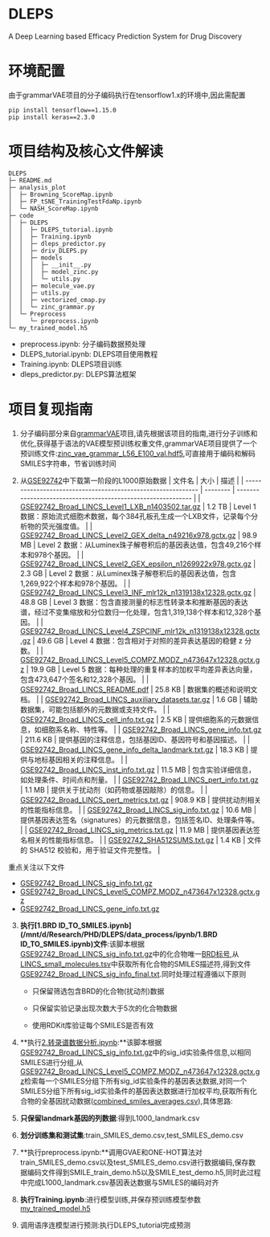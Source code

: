 # DLEPS

A Deep Learning based Efficacy Prediction System for Drug Discovery

# 环境配置

由于grammarVAE项目的分子编码执行在tensorflow1.x的环境中,因此需配置

```
pip install tensorflow==1.15.0
pip install keras==2.3.0
```

# 项目结构及核心文件解读

```
DLEPS
├─ README.md
├─ analysis_plot
│  ├─ Browning_ScoreMap.ipynb
│  ├─ FP_tSNE_TrainingTestFdaNp.ipynb
│  └─ NASH_ScoreMap.ipynb
├─ code
│  ├─ DLEPS
│  │  ├─ DLEPS_tutorial.ipynb
│  │  ├─ Training.ipynb
│  │  ├─ dleps_predictor.py
│  │  ├─ driv_DLEPS.py
│  │  ├─ models
│  │  │  ├─ __init__.py
│  │  │  ├─ model_zinc.py
│  │  │  └─ utils.py
│  │  ├─ molecule_vae.py
│  │  ├─ utils.py
│  │  ├─ vectorized_cmap.py
│  │  └─ zinc_grammar.py
│  └─ Preprocess
│     └─ preprocess.ipynb
└─ my_trained_model.h5
```
- preprocess.ipynb: 分子编码数据预处理
- DLEPS_tutorial.ipynb: DLEPS项目使用教程
- Training.ipynb: DLEPS项目训练
- dleps_predictor.py: DLEPS算法框架
# 项目复现指南

1. 分子编码部分来自[grammarVAE](https://github.com/nanyeglm/grammarVAE)项目,请先根据该项目的指南,进行分子训练和优化,获得基于语法的VAE模型预训练权重文件,grammarVAE项目提供了一个预训练文件:[zinc_vae_grammar_L56_E100_val.hdf5](https://github.com/nanyeglm/grammarVAE/blob/master/pretrained/zinc_vae_grammar_L56_E100_val.hdf5),可直接用于编码和解码SMILES字符串，节省训练时间

2. 从[GSE92742](https://www.ncbi.nlm.nih.gov/geo/query/acc.cgi?acc=GSE92742)中下载第一阶段的L1000原始数据
 | 文件名                                                       | 大小     | 描述                                                         |
   | ------------------------------------------------------------ | -------- | ------------------------------------------------------------ |
   | [GSE92742_Broad_LINCS_Level1_LXB_n1403502.tar.gz](https://ftp.ncbi.nlm.nih.gov/geo/series/GSE92nnn/GSE92742/suppl/GSE92742_Broad_LINCS_Level1_LXB_n1403502.tar.gz) | 1.2 TB   | Level 1 数据：原始流式细胞术数据，每个384孔板孔生成一个LXB文件，记录每个分析物的荧光强度值。 |
   | [GSE92742_Broad_LINCS_Level2_GEX_delta_n49216x978.gctx.gz](https://ftp.ncbi.nlm.nih.gov/geo/series/GSE92nnn/GSE92742/suppl/GSE92742_Broad_LINCS_Level2_GEX_delta_n49216x978.gctx.gz) | 98.9 MB  | Level 2 数据：从Luminex珠子解卷积后的基因表达值，包含49,216个样本和978个基因。 |
   | [GSE92742_Broad_LINCS_Level2_GEX_epsilon_n1269922x978.gctx.gz](https://ftp.ncbi.nlm.nih.gov/geo/series/GSE92nnn/GSE92742/suppl/GSE92742_Broad_LINCS_Level2_GEX_epsilon_n1269922x978.gctx.gz) | 2.3 GB   | Level 2 数据：从Luminex珠子解卷积后的基因表达值，包含1,269,922个样本和978个基因。 |
   | [GSE92742_Broad_LINCS_Level3_INF_mlr12k_n1319138x12328.gctx.gz](https://ftp.ncbi.nlm.nih.gov/geo/series/GSE92nnn/GSE92742/suppl/GSE92742_Broad_LINCS_Level3_INF_mlr12k_n1319138x12328.gctx.gz) | 48.8 GB  | Level 3 数据：包含直接测量的标志性转录本和推断基因的表达谱，经过不变集缩放和分位数归一化处理，包含1,319,138个样本和12,328个基因。 |
   | [GSE92742_Broad_LINCS_Level4_ZSPCINF_mlr12k_n1319138x12328.gctx.gz](https://ftp.ncbi.nlm.nih.gov/geo/series/GSE92nnn/GSE92742/suppl/GSE92742_Broad_LINCS_Level4_ZSPCINF_mlr12k_n1319138x12328.gctx.gz) | 49.6 GB  | Level 4 数据：包含相对于对照的差异表达基因的稳健 z 分数。    |
   | [GSE92742_Broad_LINCS_Level5_COMPZ.MODZ_n473647x12328.gctx.gz](https://ftp.ncbi.nlm.nih.gov/geo/series/GSE92nnn/GSE92742/suppl/GSE92742_Broad_LINCS_Level5_COMPZ.MODZ_n473647x12328.gctx.gz) | 19.9 GB  | Level 5 数据：每种处理的重复样本的加权平均差异表达向量，包含473,647个签名和12,328个基因。 |
   | [GSE92742_Broad_LINCS_README.pdf](https://ftp.ncbi.nlm.nih.gov/geo/series/GSE92nnn/GSE92742/suppl/GSE92742_Broad_LINCS_README.pdf) | 25.8 KB  | 数据集的概述和说明文档。                                     |
   | [GSE92742_Broad_LINCS_auxiliary_datasets.tar.gz](https://ftp.ncbi.nlm.nih.gov/geo/series/GSE92nnn/GSE92742/suppl/GSE92742_Broad_LINCS_auxiliary_datasets.tar.gz) | 1.6 GB   | 辅助数据集，可能包括额外的元数据或支持文件。                 |
   | [GSE92742_Broad_LINCS_cell_info.txt.gz](https://ftp.ncbi.nlm.nih.gov/geo/series/GSE92nnn/GSE92742/suppl/GSE92742_Broad_LINCS_cell_info.txt.gz) | 2.5 KB   | 提供细胞系的元数据信息，如细胞系名称、特性等。               |
   | [GSE92742_Broad_LINCS_gene_info.txt.gz](https://ftp.ncbi.nlm.nih.gov/geo/series/GSE92nnn/GSE92742/suppl/GSE92742_Broad_LINCS_gene_info.txt.gz) | 211.6 KB | 提供基因的注释信息，包括基因ID、基因符号和基因描述。         |
   | [GSE92742_Broad_LINCS_gene_info_delta_landmark.txt.gz](https://ftp.ncbi.nlm.nih.gov/geo/series/GSE92nnn/GSE92742/suppl/GSE92742_Broad_LINCS_gene_info_delta_landmark.txt.gz) | 18.3 KB  | 提供与地标基因相关的注释信息。                               |
   | [GSE92742_Broad_LINCS_inst_info.txt.gz](https://ftp.ncbi.nlm.nih.gov/geo/series/GSE92nnn/GSE92742/suppl/GSE92742_Broad_LINCS_inst_info.txt.gz) | 11.5 MB  | 包含实验详细信息，如处理条件、时间点和剂量。                 |
   | [GSE92742_Broad_LINCS_pert_info.txt.gz](https://ftp.ncbi.nlm.nih.gov/geo/series/GSE92nnn/GSE92742/suppl/GSE92742_Broad_LINCS_pert_info.txt.gz) | 1.1 MB   | 提供关于扰动剂（如药物或基因敲除）的信息。                   |
   | [GSE92742_Broad_LINCS_pert_metrics.txt.gz](https://ftp.ncbi.nlm.nih.gov/geo/series/GSE92nnn/GSE92742/suppl/GSE92742_Broad_LINCS_pert_metrics.txt.gz) | 908.9 KB | 提供扰动剂相关的性能指标信息。                               |
   | [GSE92742_Broad_LINCS_sig_info.txt.gz](https://ftp.ncbi.nlm.nih.gov/geo/series/GSE92nnn/GSE92742/suppl/GSE92742_Broad_LINCS_sig_info.txt.gz) | 10.6 MB  | 提供基因表达签名（signatures）的元数据信息，包括签名ID、处理条件等。 |
   | [GSE92742_Broad_LINCS_sig_metrics.txt.gz](https://ftp.ncbi.nlm.nih.gov/geo/series/GSE92nnn/GSE92742/suppl/GSE92742_Broad_LINCS_sig_metrics.txt.gz) | 11.9 MB  | 提供基因表达签名相关的性能指标信息。                         |
   | [GSE92742_SHA512SUMS.txt.gz](https://ftp.ncbi.nlm.nih.gov/geo/series/GSE92nnn/GSE92742/suppl/GSE92742_SHA512SUMS.txt.gz) | 1.4 KB   | 文件的 SHA512 校验和，用于验证文件完整性。                   |

重点关注以下文件

- [GSE92742_Broad_LINCS_sig_info.txt.gz](https://ftp.ncbi.nlm.nih.gov/geo/series/GSE92nnn/GSE92742/suppl/GSE92742%5FBroad%5FLINCS%5Fsig%5Finfo.txt.gz)
- [GSE92742_Broad_LINCS_Level5_COMPZ.MODZ_n473647x12328.gctx.gz](https://ftp.ncbi.nlm.nih.gov/geo/series/GSE92nnn/GSE92742/suppl/GSE92742%5FBroad%5FLINCS%5FLevel5%5FCOMPZ.MODZ%5Fn473647x12328.gctx.gz)
- [GSE92742_Broad_LINCS_gene_info.txt.gz](https://ftp.ncbi.nlm.nih.gov/geo/series/GSE92nnn/GSE92742/suppl/GSE92742%5FBroad%5FLINCS%5Fgene%5Finfo.txt.gz)

3. **执行[1.BRD ID_TO_SMILES.ipynb](/mnt/d/Research/PHD/DLEPS/data_process/ipynb/1.BRD ID_TO_SMILES.ipynb)文件**:该脚本根据[GSE92742_Broad_LINCS_sig_info.txt.gz](https://ftp.ncbi.nlm.nih.gov/geo/series/GSE92nnn/GSE92742/suppl/GSE92742%5FBroad%5FLINCS%5Fsig%5Finfo.txt.gz)中的化合物唯一[BRD标号](https://clue.io/connectopedia/what_is_a_brd_id),从[LINCS_small_molecules.tsv](https://s3.amazonaws.com/lincs-dcic/sigcom-lincs-metadata/LINCS_small_molecules.tsv)中获取所有化合物的SMILES描述符,得到文件[GSE92742_Broad_LINCS_sig_info_final.txt](/mnt/d/Research/PHD/DLEPS/results/GSE92742_Broad_LINCS_sig_info_final.txt).同时处理过程遵循以下原则

   - 只保留筛选包含BRD的化合物(扰动剂)数据

   - 只保留实验记录出现次数大于5次的化合物数据

   - 使用RDKit库验证每个SMILES是否有效
4. **执行[2.转录谱数据分析.ipynb](/mnt/d/Research/PHD/DLEPS/data_process/ipynb/2.转录谱数据分析.ipynb):**该脚本根据[GSE92742_Broad_LINCS_sig_info.txt.gz](https://ftp.ncbi.nlm.nih.gov/geo/series/GSE92nnn/GSE92742/suppl/GSE92742%5FBroad%5FLINCS%5Fsig%5Finfo.txt.gz)中的sig_id实验条件信息,以相同SMILES进行分组,从[GSE92742_Broad_LINCS_Level5_COMPZ.MODZ_n473647x12328.gctx.gz](https://ftp.ncbi.nlm.nih.gov/geo/series/GSE92nnn/GSE92742/suppl/GSE92742%5FBroad%5FLINCS%5FLevel5%5FCOMPZ.MODZ%5Fn473647x12328.gctx.gz)检索每一个SMILES分组下所有sig_id实验条件的基因表达数据,对同一个SMILES分组下所有sig_id实验条件的基因表达数据进行加权平均,获取所有化合物的全基因扰动数据([combined_smiles_averages.csv](/mnt/d/Research/PHD/DLEPS/results/combined_smiles_averages.csv)),具体思路:
5. **只保留landmark基因的列数据**:得到L1000_landmark.csv
6. **划分训练集和测试集**:train_SMILES_demo.csv,test_SMILES_demo.csv
7. **执行preprocess.ipynb:**调用GVAE和ONE-HOT算法对train_SMILES_demo.csv以及test_SMILES_demo.csv进行数据编码,保存数据编码文件得到SMILE_train_demo.h5以及SMILE_test_demo.h5,同时此过程中完成L1000_landmark.csv基因表达数据与SMILES的编码对齐
8. **执行Training.ipynb**:进行模型训练,并保存预训练模型参数[my_trained_model.h5](/mnt/d/Research/PHD/DLEPS/my_trained_model.h5)
9. 调用语序连模型进行预测:执行DLEPS_tutorial完成预测
